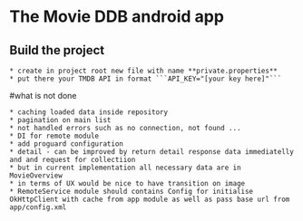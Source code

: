 # The Movie DDB android app

## Build the project

    * create in project root new file with name **private.properties**
    * put there your TMDB API in format ```API_KEY="[your key here]"```


#what is not done

    * caching loaded data inside repository
    * pagination on main list
    * not handled errors such as no connection, not found ...
    * DI for remote module
    * add proguard configuration
    * detail - can be improved by return detail response data immediatelly and and request for collectiion
    * but in current implementation all necessary data are in MovieOverview
    * in terms of UX would be nice to have transition on image
    * RemoteService module should contains Config for initialise OkHttpClient with cache from app module as well as pass base url from app/config.xml